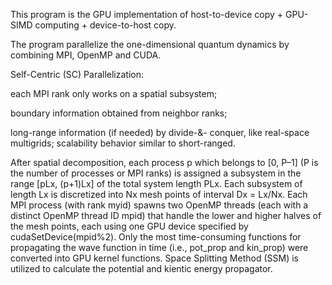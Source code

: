 This program is the GPU implementation of host-to-device copy + GPU-SIMD computing + device-to-host copy.

The program parallelize the one-dimensional quantum dynamics by combining MPI, OpenMP and CUDA.

Self-Centric (SC) Parallelization:

each MPI rank only works on a spatial subsystem;

boundary information obtained from neighbor ranks;

long-range information (if needed) by divide-&-
conquer, like real-space multigrids; 
scalability
behavior similar to short-ranged.

After spatial decomposition, each process p which belongs to [0, P–1] (P is the number of processes or MPI ranks) is
assigned a subsystem in the range [pLx, (p+1)Lx] of the total system length PLx. Each subsystem
of length Lx is discretized into Nx mesh points of interval Dx = Lx/Nx.
Each MPI process (with rank myid) spawns two OpenMP threads (each with a distinct
OpenMP thread ID mpid) that handle the lower and higher halves of the mesh points, each using
one GPU device specified by cudaSetDevice(mpid%2). Only the most time-consuming functions for propagating the wave function in time (i.e.,
pot_prop and kin_prop) were converted into GPU kernel functions.
Space Splitting Method (SSM) is utilized to calculate the potential and kientic energy propagator.
